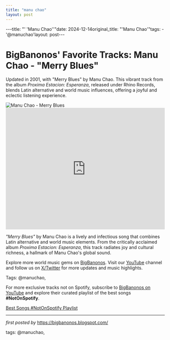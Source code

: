 ```yaml
---
title: "manu chao"
layout: post
---
```

---title: "' 'Manu Chao''"date: 2024-12-14original_title: "'Manu Chao'"tags:  - '@manuchao'layout: post---<!-- Post Title --><h1 >BigBanonos' Favorite Tracks: Manu Chao - "Merry Blues"</h1> <!-- Introductory Text --><p >Updated in 2001, with "Merry Blues" by Manu Chao. This vibrant track from the album <em>Proxima Estacion: Esperanza</em>, released under Rhino Records, blends Latin alternative and world music influences, offering a joyful and eclectic listening experience.</p> <!-- Featured Image --><div > <img src="https://i.ytimg.com/vi/eIDx7-3MqZc/hq720.jpg?sqp=-oaymwEhCK4FEIIDSFryq4qpAxMIARUAAAAAGAElAADIQj0AgKJD&rs=AOn4CLD_mU85RP-PKUihmVOv9-Dp7rV_AQ" alt="Manu Chao - Merry Blues" /></div> <!-- YouTube Video Embed --><div > <iframe width="100%" height="385" src="https://www.youtube.com/embed/eIDx7-3MqZc" title="Manu Chao - Merry Blues (Official Music Video)" frameborder="0" allow="accelerometer; autoplay; clipboard-write; encrypted-media; gyroscope; picture-in-picture; web-share" referrerpolicy="strict-origin-when-cross-origin" allowfullscreen></iframe></div> <!-- Song Information --><div > <p><em>"Merry Blues"</em> by Manu Chao is a lively and infectious song that combines Latin alternative and world music elements. From the critically acclaimed album <em>Proxima Estacion: Esperanza</em>, this track radiates joy and cultural richness, a hallmark of Manu Chao's global sound.</p></div> <!-- Footer Links --><div > <p>Explore more world music gems on <a href="https://bigbanonos.blogspot.com/" target="_blank">BigBanonos</a>. Visit our <a href="https://www.youtube.com/@BigBanonos" target="_blank">YouTube</a> channel and follow us on <a href="https://x.com/bigbanonos" target="_blank">X/Twitter</a> for more updates and music highlights.</p></div> <!-- Tags --><p >Tags: @manuchao,</p><!--Subscribe and Playlist Links--><div>    <p>For more exclusive tracks not on Spotify, subscribe to <a href="https://www.youtube.com/@BigBanonos" target="_blank">BigBanonos on YouTube</a> and explore their curated playlist of the best songs <strong>#NotOnSpotify</strong>.</p>    <p><a href="https://www.youtube.com/playlist?list=PLtuNtuTatqI0kFahUCbtbfenC_ET5O_tr" target="_blank">Best Songs #NotOnSpotify Playlist<br /></a></p></div><hr /><p><em>first posted by</em> <a href="https://bigbanonos.blogspot.com/" rel="noopener" target="_new">https://bigbanonos.blogspot.com/</a></p><p>tags: @manuchao,</p>